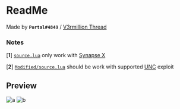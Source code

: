 # ReadMe
Made by **`Portal#4849`** / [V3rmillion Thread](https://v3rmillion.net/showthread.php?tid=1201591)

### Notes
[**1**] [`source.lua`](https://github.com/GhostDuckyy/UI-Libraries/blob/main/DEADCELL%20REMAKE/source.lua) only work with [Synapse X](https://x.synapse.to/)

[**2**] [`Modified/source.lua`](https://github.com/GhostDuckyy/UI-Libraries/blob/main/DEADCELL%20REMAKE/Modified/source.lua) should be work with supported [UNC](https://scriptunc.org/) exploit

## Preview
![a](https://cdn.discordapp.com/attachments/1036330282707595395/1074514137335468122/image.png)
![b](https://cdn.discordapp.com/attachments/1036330282707595395/1074514137608093726/image.png)
